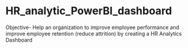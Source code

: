 # HR_analytic_PowerBI_dashboard
Objective- Help an organization to improve employee performance and improve employee retention (reduce attrition) by creating a HR Analytics Dashboard 
